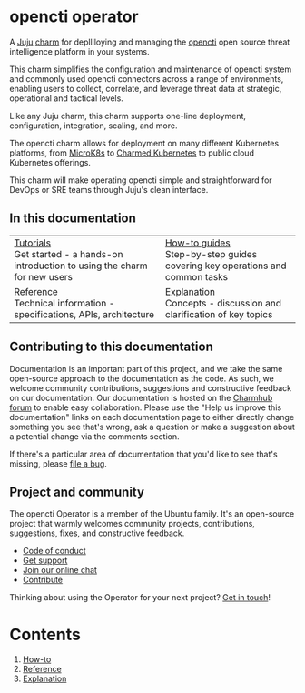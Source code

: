 <!-- vale off -->
# opencti operator
<!-- vale on -->

A [Juju](https://juju.is/) [charm](https://juju.is/docs/olm/charmed-operators) for deplllloying and managing the [opencti](https://filigran.io/solutions/open-cti/)
open source threat intelligence platform in your systems. 

This charm simplifies the configuration and maintenance of opencti system and 
commonly used opencti connectors across a range of environments, enabling users
to collect, correlate, and leverage threat data at strategic, operational and 
tactical levels.

Like any Juju charm, this charm supports one-line deployment, configuration, integration, scaling, and more. 

The opencti charm allows for deployment on many different Kubernetes platforms, from [MicroK8s](https://microk8s.io/) to 
[Charmed Kubernetes](https://ubuntu.com/kubernetes) to public cloud Kubernetes offerings.

This charm will make operating opencti simple and straightforward for DevOps or SRE teams through Juju's clean interface. 

## In this documentation

| | |
|--|--|
| [Tutorials](./tutorial)</br>  Get started - a hands-on introduction to using the charm for new users </br> |  [How-to guides](./how-to) </br> Step-by-step guides covering key operations and common tasks |
| [Reference](./reference) </br> Technical information - specifications, APIs, architecture | [Explanation](./explanation) </br> Concepts - discussion and clarification of key topics  |

## Contributing to this documentation

Documentation is an important part of this project, and we take the same open-source approach to the documentation as 
the code. As such, we welcome community contributions, suggestions and constructive feedback on our documentation. 
Our documentation is hosted on the [Charmhub forum](https://discourse.charmhub.io/) 
to enable easy collaboration. Please use the "Help us improve this documentation" links on each documentation page to 
either directly change something you see that's wrong, ask a question or make a suggestion about a potential change via 
the comments section.

If there's a particular area of documentation that you'd like to see that's missing, please 
[file a bug](https://github.com/canonical/opencti-operator/issues).

## Project and community

The opencti Operator is a member of the Ubuntu family. It's an open-source project that warmly welcomes community 
projects, contributions, suggestions, fixes, and constructive feedback.

- [Code of conduct](https://ubuntu.com/community/code-of-conduct)
- [Get support](https://discourse.charmhub.io/)
- [Join our online chat](https://matrix.to/#/#charmhub-charmdev:ubuntu.com)
- [Contribute](how-to/contribute.md)

Thinking about using the <charm-name> Operator for your next project? 
[Get in touch](https://matrix.to/#/#charmhub-charmdev:ubuntu.com)!

# Contents

1. [How-to](./how-to)
1. [Reference](./reference)
1. [Explanation](./explanation)
